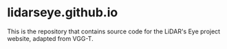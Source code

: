 # lidarseye.github.io
This is the repository that contains source code for the LiDAR's Eye project website, adapted from VGG-T.

